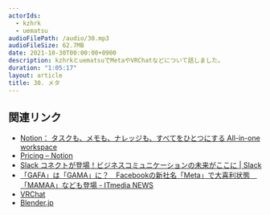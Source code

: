 ```yaml
---
actorIds:
  - kzhrk
  - uematsu
audioFilePath: /audio/30.mp3
audioFileSize: 62.7MB
date: 2021-10-30T00:00:00+0900
description: kzhrkとuematsuでMetaやVRChatなどについて話しました。
duration: "1:05:17"
layout: article
title: 30. メタ
---
```


<!-- prettier-ignore-start -->

## 関連リンク

- [Notion： タスクも、メモも、ナレッジも、すべてをひとつにする All-in-one workspace](https://www.notion.so/ja-jp)
- [Pricing – Notion](https://www.notion.so/pricing)
- [Slack コネクトが登場！ビジネスコミュニケーションの未来がここに \| Slack](https://slack.com/intl/ja-jp/blog/transformation/slack-connect)
- [「GAFA」は「GAMA」に？　Facebookの新社名「Meta」で大喜利状態　「MAMAA」なども登場 - ITmedia NEWS](https://www.itmedia.co.jp/news/articles/2110/29/news153.html)
- [VRChat](https://hello.vrchat.com/)
- [Blender.jp](https://blender.jp/)

<!-- prettier-ignore-end -->

